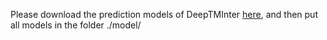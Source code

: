 Please download the prediction models of DeepTMInter [here](https://github.com/2003100127/deeptminter/releases), and then put all models in the folder ./model/